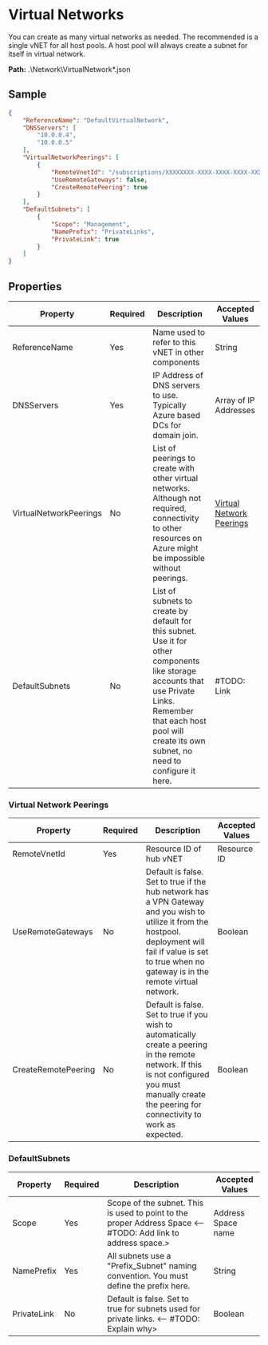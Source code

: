 # Virtual Networks
You can create as many virtual networks as needed. The recommended is a single vNET for all host pools.
A host pool will always create a subnet for itself in virtual network.

**Path:** .\Network\VirtualNetwork\*.json

## Sample
```json
{
    "ReferenceName": "DefaultVirtualNetwork",
    "DNSServers": [
        "10.0.0.4",
        "10.0.0.5"
    ],
    "VirtualNetworkPeerings": [
        {
            "RemoteVnetId": "/subscriptions/XXXXXXXX-XXXX-XXXX-XXXX-XXXXXXXXXXXX/resourceGroups/SharedServices/providers/Microsoft.Network/virtualNetworks/ShareVLAN",
            "UseRemoteGateways": false,
            "CreateRemotePeering": true
        }
    ],
    "DefaultSubnets": [
        {
            "Scope": "Management",
            "NamePrefix": "PrivateLinks",
            "PrivateLink": true
        }
    ]
}
```
## Properties

| Property               | Required | Description                                                                                                                                                                                                            | Accepted Values       |
| ---------------------- | -------- | ---------------------------------------------------------------------------------------------------------------------------------------------------------------------------------------------------------------------- | --------------------- |
| ReferenceName          | Yes      | Name used to refer to this vNET in other components                                                                                                                                                                    | String                |
| DNSServers             | Yes      | IP Address of DNS servers to use. Typically Azure based DCs for domain join.                                                                                                                                           | Array of IP Addresses |
| VirtualNetworkPeerings | No       | List of peerings to create with other virtual networks. Although not required, connectivity to other resources on Azure might be impossible without peerings.                                                          | [Virtual Network Peerings](#virtual-network-peerings)          |
| DefaultSubnets         | No       | List of subnets to create by default for this subnet. Use it for other components like storage accounts that use Private Links. Remember that each host pool will create its own subnet, no need to configure it here. | #TODO: Link           |

### Virtual Network Peerings

| Property            | Required | Description                                                                                                                                                                                                     | Accepted Values |
| ------------------- | -------- | --------------------------------------------------------------------------------------------------------------------------------------------------------------------------------------------------------------- | --------------- |
| RemoteVnetId        | Yes      | Resource ID of hub vNET                                                                                                                                                                                         | Resource ID     |
| UseRemoteGateways   | No       | Default is false. Set to true if the hub network has a VPN Gateway and you wish to utilize it from the hostpool. deployment will fail if value is set to true when no gateway is in the remote virtual network. | Boolean         |
| CreateRemotePeering | No       | Default is false. Set to true if you wish to automatically create a peering in the remote network. If this is not configured you must manually create the peering for connectivity to work as expected.         | Boolean         |

### DefaultSubnets

| Property    | Required | Description                                                                                                   | Accepted Values    |
| ----------- | -------- | ------------------------------------------------------------------------------------------------------------- | ------------------ |
| Scope       | Yes      | Scope of the subnet. This is used to point to the proper Address Space <-- #TODO: Add link to address space.> | Address Space name |
| NamePrefix  | Yes      | All subnets use a "Prefix_Subnet" naming convention. You must define the prefix here.                         | String             |
| PrivateLink | No       | Default is false. Set to true for subnets used for private links. <-- #TODO: Explain why>                     | Boolean            |
